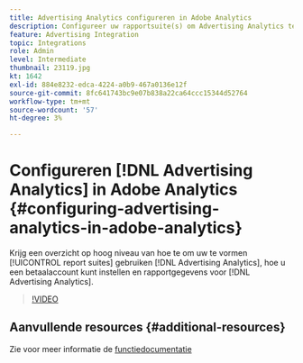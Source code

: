 ```yaml
---
title: Advertising Analytics configureren in Adobe Analytics
description: Configureer uw rapportsuite(s) om Advertising Analytics te gebruiken.
feature: Advertising Integration
topic: Integrations
role: Admin
level: Intermediate
thumbnail: 23119.jpg
kt: 1642
exl-id: 884e8232-edca-4224-a0b9-467a0136e12f
source-git-commit: 8fc641743bc9e07b838a22ca64ccc15344d52764
workflow-type: tm+mt
source-wordcount: '57'
ht-degree: 3%

---
```


# Configureren [!DNL Advertising Analytics] in Adobe Analytics {#configuring-advertising-analytics-in-adobe-analytics}

Krijg een overzicht op hoog niveau van hoe te om uw te vormen [!UICONTROL report suites] gebruiken [!DNL Advertising Analytics], hoe u een betaalaccount kunt instellen en rapportgegevens voor [!DNL Advertising Analytics].

>[!VIDEO](https://video.tv.adobe.com/v/23119/?quality=12&learn=on)

## Aanvullende resources {#additional-resources}

Zie voor meer informatie de [functiedocumentatie](https://experienceleague.adobe.com/docs/analytics/integration/advertising-analytics/overview.html)
